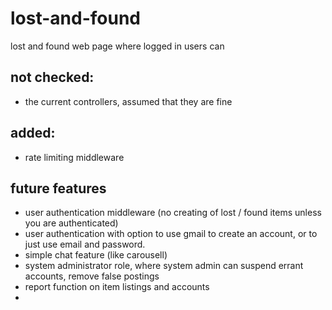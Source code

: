 # lost-and-found
lost and found web page where logged in users can


## not checked:
- the current controllers, assumed that they are fine

## added:
- rate limiting middleware

## future features
- user authentication middleware (no creating of lost / found items unless you are authenticated)
- user authentication with option to use gmail to create an account, or to just use email and password.
- simple chat feature (like carousell)
- system administrator role, where system admin can suspend errant accounts, remove false postings
- report function on item listings and accounts
- 